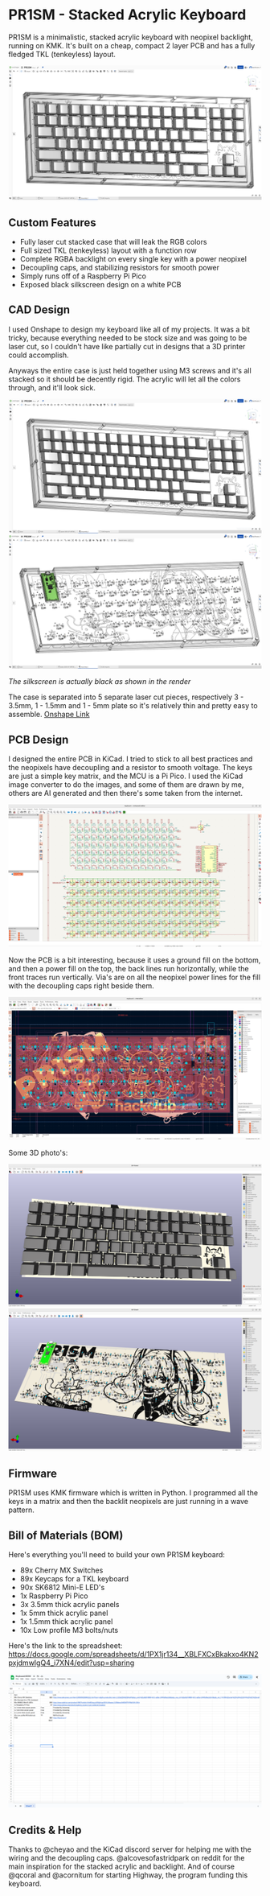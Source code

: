 # PR1SM - Stacked Acrylic Keyboard

PR1SM is a minimalistic, stacked acrylic keyboard with neopixel backlight, running on KMK. It's built on a cheap, compact 2 layer PCB and has a fully fledged TKL (tenkeyless) layout.

![Pasted image 20250718024216.png](journal/Pasted%20image%2020250718024216.png)

## Custom Features
- Fully laser cut stacked case that will leak the RGB colors
- Full sized TKL (tenkeyless) layout with a function row
- Complete RGBA backlight on every single key with a power neopixel
- Decoupling caps, and stabilizing resistors for smooth power
- Simply runs off of a Raspberry Pi Pico
- Exposed black silkscreen design on a white PCB

## CAD Design

I used Onshape to design my keyboard like all of my projects. It was a bit tricky, because everything needed to be stock size and was going to be laser cut, so I couldn't have like partially cut in designs that a 3D printer could accomplish.

Anyways the entire case is just held together using M3 screws and it's all stacked so it should be decently rigid. The acrylic will let all the colors through, and it'll look sick.

![Pasted image 20250718023041.png](journal/Pasted%20image%2020250718023041.png)
![Pasted image 20250718023104.png](journal/Pasted%20image%2020250718023104.png)

*The silkscreen is actually black as shown in the render*

The case is separated into 5 separate laser cut pieces, respectively 3 - 3.5mm, 1 - 1.5mm and 1 - 5mm plate so it's relatively thin and pretty easy to assemble. [Onshape Link](https://cad.onshape.com/documents/8b572caa0e2769c057d91df7/w/f3c5c8a5f25f2593dceb7e8f/e/dc4500617840d95f6da4efee?renderMode=0&leftPanel=false&uiState=687a14d121cd8749fec3b29b)

## PCB Design

I designed the entire PCB in KiCad. I tried to stick to all best practices and the neopixels have decoupling and a resistor to smooth voltage. The keys are just a simple key matrix, and the MCU is a Pi Pico. I used the KiCad image converter to do the images, and some of them are drawn by me, others are AI generated and then there's some taken from the internet.

![Pasted image 20250718023504.png](journal/Pasted%20image%2020250718023504.png)

Now the PCB is a bit interesting, because it uses a ground fill on the bottom, and then a power fill on the top, the back lines run horizontally, while the front traces run vertically. Via's are on all the neopixel power lines for the fill with the decoupling caps right beside them.

![Pasted image 20250718023624.png](journal/Pasted%20image%2020250718023624.png)

Some 3D photo's:

![Pasted image 20250720013311.png](journal/Pasted%20image%2020250720013311.png)
![Pasted image 20250720013340.png](journal/Pasted%20image%2020250720013340.png)
## Firmware

PR1SM uses KMK firmware which is written in Python. I programmed all the keys in a matrix and then the backlit neopixels are just running in a wave pattern.

## Bill of Materials (BOM)
Here's everything you'll need to build your own PR1SM keyboard:
- 89x Cherry MX Switches
- 89x Keycaps for a TKL keyboard
- 90x SK6812 Mini-E LED's
- 1x Raspberry Pi Pico
- 3x 3.5mm thick acrylic panels
- 1x 5mm thick acrylic panel
- 1x 1.5mm thick acrylic panel
- 10x Low profile M3 bolts/nuts

Here's the link to the spreadsheet: https://docs.google.com/spreadsheets/d/1PX1jr134__XBLFXCxBkakxo4KN2pxjdmwIgQ4_i7XN4/edit?usp=sharing

![Pasted image 20250720012424.png](journal/Pasted%20image%2020250720012424.png)

## Credits & Help

Thanks to @cheyao and the KiCad discord server for helping me with the wiring and the decoupling caps. @alcovesofastridpark on reddit for the main inspiration for the stacked acrylic and backlight. And of course @qcoral and @acornitum for starting Highway, the program funding this keyboard.
